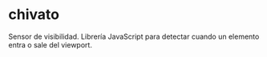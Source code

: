 # chivato
Sensor de visibilidad. Librería JavaScript para detectar cuando un elemento entra o sale del viewport.
